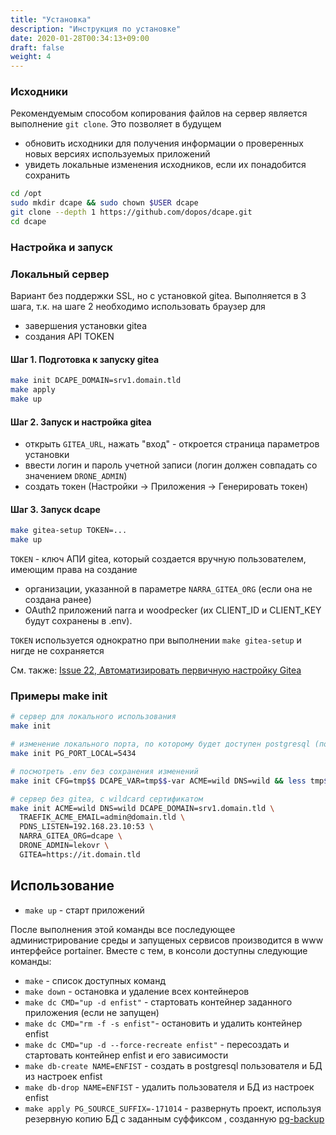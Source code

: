 ```yaml
---
title: "Установка"
description: "Инструкция по установке"
date: 2020-01-28T00:34:13+09:00
draft: false
weight: 4
---
```


### Исходники

Рекомендуемым способом копирования файлов на сервер является выполнение `git clone`. Это позволяет в будущем

* обновить исходники для получения информации о проверенных новых версиях используемых приложений
* увидеть локальные изменения исходников, если их понадобится сохранить


```bash
cd /opt
sudo mkdir dcape && sudo chown $USER dcape
git clone --depth 1 https://github.com/dopos/dcape.git
cd dcape
```

### Настройка и запуск

### Локальный сервер

Вариант без поддержки SSL, но с установкой gitea. Выполняется в 3 шага, т.к. на шаге 2 необходимо использовать браузер для
* завершения установки gitea
* создания API TOKEN

#### Шаг 1. Подготовка к запуску gitea

```bash
make init DCAPE_DOMAIN=srv1.domain.tld
make apply
make up
```

#### Шаг 2. Запуск и настройка gitea

* открыть `GITEA_URL`, нажать "вход" - откроется страница параметров установки
* ввести логин и пароль учетной записи (логин должен совпадать со значением `DRONE_ADMIN`)
* создать токен (Настройки -> Приложения -> Генерировать токен)

#### Шаг 3. Запуск dcape

```bash
make gitea-setup TOKEN=...
make up
```

`TOKEN` - ключ АПИ gitea, который создается вручную пользователем, имеющим права на создание
* организации, указанной в параметре `NARRA_GITEA_ORG` (если она не создана ранее)
* OAuth2 приложений narra и woodpecker (их CLIENT_ID и CLIENT_KEY будут сохранены в .env).

`TOKEN` используется однократно при выполнении `make gitea-setup` и нигде не сохраняется

См. также: [Issue 22, Автоматизировать первичную настройку Gitea](https://github.com/dopos/dcape/issues/22)

### Примеры make init

```bash {linenos=table,anchorlinenos=true,lineanchors=singlestep}
# сервер для локального использования
make init

# изменение локального порта, по которому будет доступен postgresql (по умолчанию: 5433):
make init PG_PORT_LOCAL=5434

# посмотреть .env без сохранения изменений
make init CFG=tmp$$ DCAPE_VAR=tmp$$-var ACME=wild DNS=wild && less tmp$$ && rm -rf tmp$$*

# сервер без gitea, с wildcard сертификатом
make init ACME=wild DNS=wild DCAPE_DOMAIN=srv1.domain.tld \
  TRAEFIK_ACME_EMAIL=admin@domain.tld \
  PDNS_LISTEN=192.168.23.10:53 \
  NARRA_GITEA_ORG=dcape \
  DRONE_ADMIN=lekovr \
  GITEA=https://it.domain.tld

```

## Использование

* `make up` - старт приложений

После выполнения этой команды все последующее администрирование среды и запущеных сервисов производится в www интерфейсе portainer.
Вместе с тем, в консоли доступны следующие команды:

* `make` - список доступных команд
* `make down` - остановка и удаление всех контейнеров
* `make dc CMD="up -d enfist"` - стартовать контейнер заданного приложения (если не запущен)
* `make dc CMD="rm -f -s enfist"`- остановить и удалить контейнер enfist
* `make dc CMD="up -d --force-recreate enfist"` - пересоздать и стартовать контейнер enfist и его зависимости
* `make db-create NAME=ENFIST` - создать в postgresql пользователя и БД из настроек enfist
* `make db-drop NAME=ENFIST` - удалить пользователя и БД из настроек enfist
* `make apply PG_SOURCE_SUFFIX=-171014` - развернуть проект, используя резервную копию БД с заданным суффиксом , созданную [pg-backup](https://github.com/dopos/dcape-app-pg-backup)
